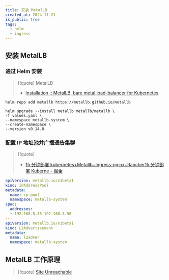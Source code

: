```yaml
---
title: 安装 MetalLB
created_at: 2024-11-21
is_public: true
tags:
  - helm
  - ingress
---
```


## 安装 MetalLB

### 通过 Helm 安装

> [!quote] MetalLB
>
> - [Installation :: MetalLB, bare metal load-balancer for Kubernetes](https://metallb.universe.tf/installation/#installation-with-helm)

```shell
helm repo add metallb https://metallb.github.io/metallb

helm upgrade --install metallb metallb/metallb \
-f values.yaml \
--namespace metallb-system \
--create-namespace \
--version v0.14.8
```

### 配置 IP 地址池并广播通告集群

> [!quote]
>
> - [15 分钟部署 kubernetes+Metallb+Ingress-nginx+Rancher15 分钟部署 Kuberne - 掘金](https://juejin.cn/post/7236668895866929189)

```yaml
apiVersion: metallb.io/v1beta1
kind: IPAddressPool
metadata:
  name: ip-pool
  namespace: metallb-system
spec:
  addresses:
  - 192.168.5.35-192.168.5.50
---
apiVersion: metallb.io/v1beta1
kind: L2Advertisement
metadata:
  name: l2adver
  namespace: metallb-system
```

## MetalLB 工作原理

> [!quote] [Site Unreachable](https://www.lixueduan.com/posts/cloudnative/01-metallb/)
